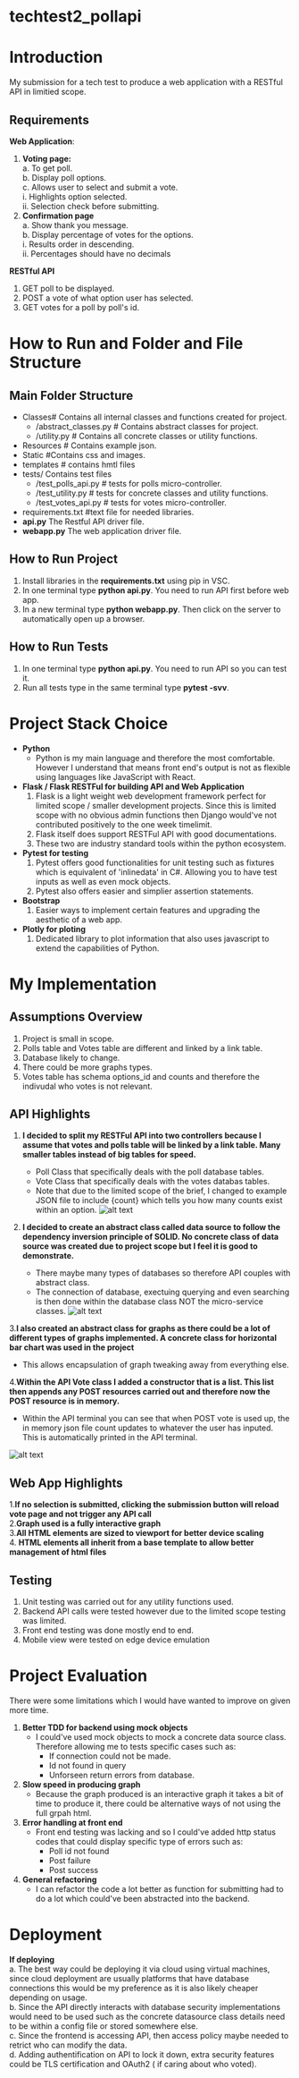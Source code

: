 # techtest2_pollapi

# Introduction
 My submission for a tech test to produce a web application with a RESTful API in limitied scope.  
## Requirements 
**Web Application**:
1. **Voting page:**  
   a. To get poll.  
   b. Display poll options.  
   c. Allows user to select and submit a vote.  
      i. Highlights option selected.  
     ii. Selection check before submitting.  
3. **Confirmation page**    
   a. Show thank you message.  
   b. Display percentage of votes for the options.  
       i. Results order in descending.  
      ii. Percentages should have no decimals  

**RESTful API**
1. GET poll to be displayed.  
2. POST a vote of what option user has selected.  
3. GET votes for a poll by poll's id.

# How to Run and Folder and File Structure 
## Main Folder Structure  
* Classes# Contains all internal classes and functions created for project.
   * /abstract_classes.py # Contains abstract classes for project.
   * /utility.py # Contains all concrete classes or utility functions.
* Resources # Contains example json.
* Static #Contains css and images.
* templates # contains hmtl files
* tests/ Contains test files
  * /test_polls_api.py # tests for polls micro-controller.
  * /test_utility.py # tests for concrete classes and utility functions.
  * /test_votes_api.py # tests for votes micro-controller.
* requirements.txt #text file for needed libraries.
* **api.py** The Restful API driver file.
* **webapp.py** The web application driver file.  

## How to Run Project
1. Install libraries in the **requirements.txt** using pip in VSC.
2. In one terminal type **python api.py**. You need to run API first before web app.
3. In a new terminal type **python webapp.py**. Then click on the server to automatically open up a browser.

## How to Run Tests
1. In one terminal type **python api.py**. You need to run API so you can test it.
2. Run all tests type in the same terminal type **pytest -svv**.

# Project Stack Choice
* **Python**
   * Python is my main language and therefore the most comfortable. However I understand that means front end's output is not as flexible using languages like JavaScript with React.
* **Flask / Flask RESTFul for  building API and Web Application**
   1. Flask is a light weight web development framework perfect for limited scope / smaller development projects. Since this is limited scope with no obvious admin functions then Django would've not contributed positively to the one week timelimit.
   2. Flask itself does support RESTFul API with good documentations.
   3. These two are industry standard tools within the python ecosystem.
* **Pytest for testing**
   1. Pytest offers good functionalities for unit testing such as fixtures which is equivalent of 'inlinedata' in C#. Allowing you to have test inputs as well as even mock objects.
   2. Pytest also offers easier and simplier assertion statements.
* **Bootstrap**
   1. Easier ways to implement certain features and upgrading the aesthetic of a web app.
* **Plotly for ploting**
   1. Dedicated library to plot information that also uses javascript to extend the capabilities of Python.

# My Implementation

## Assumptions Overview
1. Project is small in scope.
2. Polls table and Votes table are different and linked by a link table.
3. Database likely to change.
4. There could be more graphs types.
5. Votes table has schema options_id and counts and therefore the indivudal who votes is not relevant. 

## API Highlights
1. **I decided to split my RESTFul API into two controllers because I assume that votes and polls table will be linked by a link table. Many smaller tables instead of big tables for speed.** 
   * Poll Class that specifically deals with the poll database tables.
   * Vote Class that specifically deals with the votes databas tables.
   * Note that due to the limited scope of the brief, I changed to example JSON file to include {count} which tells you how many counts exist within an option.
![alt text](db.png)

2. **I decided to create an abstract class called data source to follow the dependency inversion principle of SOLID. No concrete class of data source was created due to project scope but I feel it is good to demonstrate.**
   * There maybe many types of databases so therefore API couples with abstract class.
   * The connection of database, exectuing querying and even searching is then done within the database class NOT the micro-service classes.
 ![alt text](poll_ms.png)

3.**I also created an abstract class for graphs as there could be a lot of different types of graphs implemented. A concrete class for horizontal bar chart was used in the project**
  * This allows encapsulation of graph tweaking away from everything else.

4.**Within the API Vote class I added a constructor that is a list. This list then appends any POST resources carried out and therefore now the POST resource is in memory.** 
  * Within the API terminal you can see that when POST vote is used up, the in memory json file count updates to whatever the user has inputed. This is automatically printed in the API terminal.

![alt text](vote_ms.png)

## Web  App Highlights
1.**If no selection is submitted, clicking the submission button will reload vote page and not trigger any API call**  
2.**Graph used is a fully interactive graph**   
3.**All HTML elements are sized to viewport for better device scaling**   
4. **HTML elements all inherit from a base template to allow better management of html files** 

## Testing
1. Unit testing was carried out for any utility functions used.
2. Backend API calls were tested however due to the limited scope testing was limited.
3. Front end testing was done mostly end to end.
4. Mobile view were tested on edge device emulation

# Project Evaluation
There were some limitations which I would have wanted to improve on given more time.
1. **Better TDD for backend using mock objects**
     * I could've used mock objects to mock a concrete data source class. Therefore allowing me to tests specific cases such as:
          * If connection could not be made.
          * Id not found in query
          * Unforseen return errors from database.
2. **Slow speed in producing graph**
   * Because the graph produced is an interactive graph it takes a bit of time to produce it, there could be alternative ways of not using the full grpah html.
3. **Error handling at front end**
   * Front end testing was lacking and so I could've added http status codes that could display specific type of errors such as:
       * Poll id not found
       * Post failure
       * Post success
4. **General refactoring**
    * I can refactor the code a lot better as function for submitting had to do a lot which could've been abstracted into the backend. 

# Deployment 
**If deploying**  
 a. The best way could be deploying it via cloud using virtual machines, since cloud deployment are usually platforms that have database connections this would be my preference as it is also likely cheaper depending on usage.   
 b. Since the API directly interacts with database security implementations would need to be used such as the concrete datasource class details need to be within a config file or stored somewhere else.     
 c. Since the frontend is accessing API, then access policy maybe needed to retrict who can modify the data.      
 d. Adding authentification on API to lock it down, extra security features could be TLS certification and  OAuth2 ( if caring about who voted). 


